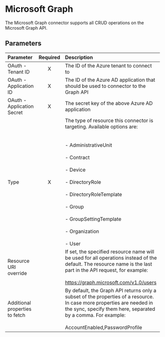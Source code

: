 # Microsoft Graph

The Microsoft Graph connector supports all CRUD operations on the
Microsoft Graph API.

## Parameters

|            Parameter           | Required |                                                                                                                                 Description                                                                                                                                |
|:------------------------------|:--------:|:--------------------------------------------------------------------------------------------------------------------------------------------------------------------------------------------------------------------------------------------------------------------------|
|        OAuth - Tenant ID       |     X    |                                                                                                                  The ID of the Azure tenant to connect to                                                                                                                  |
|     OAuth - Application ID     |     X    |                                                                                            The ID of the Azure AD application that should be used to connector to the Graph API                                                                                            |
|   OAuth - Application Secret   |     X    |                                                                                                              The secret key of the above Azure AD application                                                                                                              |
|              Type              |     X    | The type of resource this connector is targeting. Available options are:<br> <br> <br>- AdministrativeUnit<br> <br>- Contract<br> <br>- Device<br> <br>- DirectoryRole<br> <br>- DirectoryRoleTemplate<br> <br>- Group<br> <br>- GroupSettingTemplate<br> <br>- Organization<br> <br>- User  |
|      Resource URI override     |          |                               If set, the specified resource name will be used for all operations instead of the default. The resource name is the last part in the API request, for example:<br> <br>https://graph.microsoft.com/v1.0/users                               |
| Additional properties to fetch |          |                        By default, the Graph API returns only a subset of the properties of a resource. In case more properties are needed in the sync, specify them here, separated by a comma. For example:<br> <br>AccountEnabled,PasswordProfile                       |
